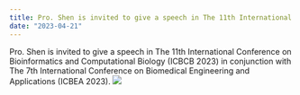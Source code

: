 ```yaml
---
title: Pro. Shen is invited to give a speech in The 11th International Conference on Bioinformatics and Computational Biology (ICBCB 2023).
date: "2023-04-21"
---
```


Pro. Shen is invited to give a speech in The 11th International Conference on Bioinformatics and Computational Biology (ICBCB 2023) in conjunction with The 7th International Conference on Biomedical Engineering and Applications (ICBEA 2023).
![](/images/photo/photo230421.png)
